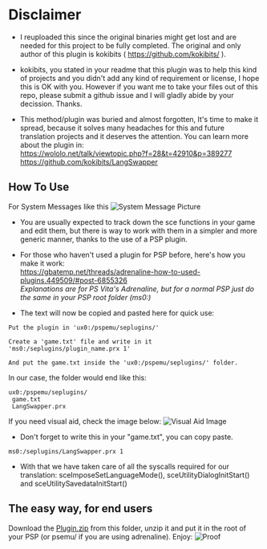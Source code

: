 # Disclaimer

- I reuploaded this since the original binaries might get lost and are needed for this project to be fully completed.
The original and only author of this plugin is kokibits ( https://github.com/kokibits/ ).

- kokibits, you stated in your readme that this plugin was to help this kind of projects and you didn't add any kind 
of requirement or license, I hope this is OK with you. However if you want me to take your files out of this repo, 
please submit a github issue and I will gladly abide by your decission. Thanks.

- This method/plugin was buried and almost forgotten, It's time to make it spread, because it solves many headaches 
for this and future translation projects and it deserves the attention. You can learn more about the plugin in:  
https://wololo.net/talk/viewtopic.php?f=28&t=42910&p=389277  
https://github.com/kokibits/LangSwapper

## How To Use

For System Messages like this ![System Message Picture](https://imgur.com/3fzRibF.png)

- You are usually expected to track down the sce functions in your game and edit them, but there is way to work with
them in a simpler and more generic manner, thanks to the use of a PSP plugin.

- For those who haven't used a plugin for PSP before, here's how you make it work:  
https://gbatemp.net/threads/adrenaline-how-to-used-plugins.449509/#post-6855326  
*Explanations are for PS Vita's Adrenaline, but for a normal PSP just do the same in your PSP root folder (ms0:)*

- The text will now be copied and pasted here for quick use:  


```
Put the plugin in 'ux0:/pspemu/seplugins/'

Create a 'game.txt' file and write in it 'ms0:/seplugins/plugin_name.prx 1'

And put the game.txt inside the 'ux0:/pspemu/seplugins/' folder.
```
In our case, the folder would end like this:
```
ux0:/pspemu/seplugins/
 game.txt
 LangSwapper.prx
```
If you need visual aid, check the image below:
![Visual Aid Image](https://imgur.com/pxDgjyB.png)

- Don't forget to write this in your "game.txt", you can copy paste.
```
ms0:/seplugins/LangSwapper.prx 1
```

- With that we have taken care of all the syscalls required for our translation: 
sceImposeSetLanguageMode(), sceUtilityDialogInitStart() and sceUtilitySavedataInitStart()

## The easy way, for end users

Download the [Plugin.zip](Plugin.zip) from this folder, unzip it and put it in the root of your PSP (or psemu/ if you 
are using adrenaline). Enjoy:
![Proof](https://imgur.com/IwtMS1g.png)
